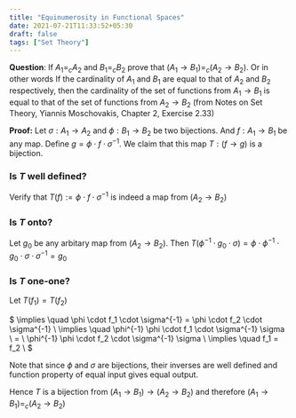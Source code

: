 ```yaml
---
title: "Equinumerosity in Functional Spaces"
date: 2021-07-21T11:33:52+05:30
draft: false
tags: ["Set Theory"]
---
```

**Question**: If $A_1 =_c A_2$ and $B_1 =_c B_2$ prove that $(A_1 \to B_1 ) =_c (A_2 \to B_2 )$. 
Or in other words If the cardinality of $A_1$ and $B_1$  are equal to that of $A_2$ and $B_2$ respectively, then the cardinality of the set of functions from $A_1 \to B_1$ is equal to that of the set of functions from $A_2 \to B_2$
(from Notes on Set Theory, Yiannis Moschovakis, Chapter 2, Exercise 2.33)

<!-- _test cirle_
{{< tikz >}}
  \begin{tikzpicture}
    \draw (0,0) circle (1in);
  \end{tikzpicture}
{{< /tikz >}} -->

**Proof:** Let $\sigma : A_1 \to A_2$ and $\phi : B_1 \to B_2$ be two bijections.
And $f: A_1 \to B_1$ be any map. Define $g = \phi \cdot f \cdot \sigma^{-1}$. We claim that this map $T:(f \to g)$ is a bijection.

### Is $T$ well defined?
Verify that $T(f):=\phi \cdot f \cdot \sigma^{-1}$ is indeed a map from $(A_2 \to B_2)$

### Is $T$ onto?
Let $g_0$ be any arbitary map from $(A_2 \to B_2)$. Then $T(\phi^{-1} \cdot g_0 \cdot \sigma) = \phi \cdot \phi^{-1} \cdot g_0 \cdot \sigma \cdot \sigma^{-1} = g_0$

### Is $T$ one-one?
Let $T(f_1) = T(f_2)$

$
    \implies \quad      \phi \cdot       f_1 \cdot \sigma^{-1}          =   \phi \cdot            f_2 \cdot \sigma^{-1} 
\\
	\implies \quad  \phi^{-1} \phi \cdot f_1 \cdot \sigma^{-1} \sigma \ = \ \phi^{-1} \phi \cdot  f_2 \cdot \sigma^{-1} \sigma
\\
	\implies  \quad                      f_1                            =                         f_2 \\
$

Note that since $\phi$ and $\sigma$ are bijections, their inverses are well defined and function property of equal input gives equal output. 

Hence $T$ is a bijection from $(A_1 \to B_1 ) \to (A_2 \to B_2 )$ and therefore $(A_1 \to B_1 ) =_c (A_2 \to B_2 )$
